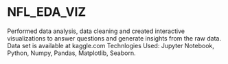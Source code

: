 # NFL_EDA_VIZ
Performed data analysis, data cleaning and created interactive visualizations to answer questions and generate insights from the raw data. 
Data set is available at kaggle.com
Technlogies Used: Jupyter Notebook, Python, Numpy, Pandas, Matplotlib, Seaborn. 
